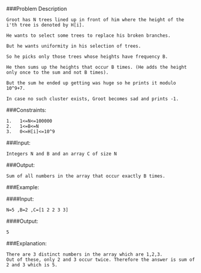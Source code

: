 ###Problem Description
```
Groot has N trees lined up in front of him where the height of the i'th tree is denoted by H[i].

He wants to select some trees to replace his broken branches.

But he wants uniformity in his selection of trees.

So he picks only those trees whose heights have frequency B.

He then sums up the heights that occur B times. (He adds the height only once to the sum and not B times).

But the sum he ended up getting was huge so he prints it modulo 10^9+7.

In case no such cluster exists, Groot becomes sad and prints -1.
```
###Constraints:

```
1.   1<=N<=100000
2.   1<=B<=N
3.   0<=H[i]<=10^9
```
###Input: 
```
Integers N and B and an array C of size N
```

###Output: 
```
Sum of all numbers in the array that occur exactly B times.
```

###Example:

####Input:

```
N=5 ,B=2 ,C=[1 2 2 3 3]
```
####Output:

```
5
```
###Explanation:

```
There are 3 distinct numbers in the array which are 1,2,3.
Out of these, only 2 and 3 occur twice. Therefore the answer is sum of 2 and 3 which is 5.
```